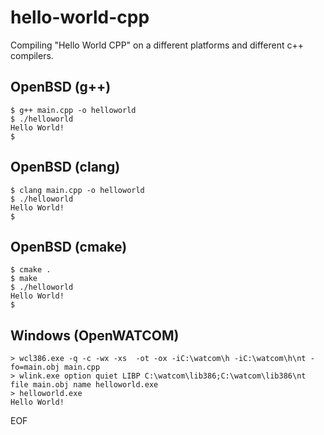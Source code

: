 # hello-world-cpp

Compiling "Hello World CPP" on a different platforms and different c++ compilers.

## OpenBSD (g++)
```
$ g++ main.cpp -o helloworld
$ ./helloworld
Hello World!
$
```

## OpenBSD (clang)
```
$ clang main.cpp -o helloworld
$ ./helloworld
Hello World!
$
```

## OpenBSD (cmake)
```
$ cmake .
$ make
$ ./helloworld
Hello World!
$
```

## Windows (OpenWATCOM)
```
> wcl386.exe -q -c -wx -xs  -ot -ox -iC:\watcom\h -iC:\watcom\h\nt -fo=main.obj main.cpp
> wlink.exe option quiet LIBP C:\watcom\lib386;C:\watcom\lib386\nt file main.obj name helloworld.exe
> helloworld.exe
Hello World!
```

EOF
